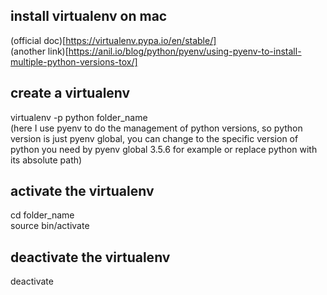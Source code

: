 ## install virtualenv on mac
(official doc)[https://virtualenv.pypa.io/en/stable/] <br/>
(another link)[https://anil.io/blog/python/pyenv/using-pyenv-to-install-multiple-python-versions-tox/]
## create a virtualenv
virtualenv -p python folder_name <br />
(here I use pyenv to do the management of python versions, so python version is just pyenv global, you can change to the specific version of python you need by pyenv global 3.5.6 for example or replace python with its absolute path)

## activate the virtualenv
cd folder_name <br />
source bin/activate

## deactivate the virtualenv

deactivate 

